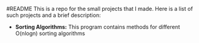 #README
This is a repo for the small projects that I made.
Here is a list of such projects and a brief description:
* **Sorting Algorithms:** This program contains methods for different O(nlogn) sorting algorithms